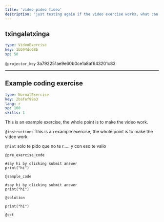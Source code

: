 ```yaml
---
title: 'video pideo fideo'
description: 'just testing again if the video exercise works, what can I do? I wont go over the audio until this is solved. What am I missing? I am not doing anything funny.'
---
```


## txingalatxinga

```yaml
type: VideoExercise
key: 1bb94dc68b
xp: 50
```

`@projector_key`
3a792251ae9e60b0ce1a8af643201c83

---

## Example coding exercise

```yaml
type: NormalExercise
key: 2bafef99a3
lang: r
xp: 100
skills: 1
```

This is an example exercise, the whole point is to make the video work.

`@instructions`
This is an example exercise, the whole point is to make the video work.

`@hint`
solo te pido que no te r..... y con eso te valio

`@pre_exercise_code`
```{r}
#say hi by clicking submit answer
print("hi")
```

`@sample_code`
```{r}
#say hi by clicking submit answer
print("hi")
```

`@solution`
```{r}
print("hi")
```

`@sct`
```{r}

```
